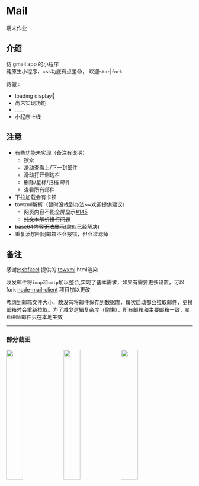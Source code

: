 # Mail
期末作业

## 介绍
仿 gmail app 的小程序   
纯原生小程序，css功底有点差😅， 欢迎`star`|`fork`

待做 :
- loading display🤔
- 尚未实现功能
- ......
- ~~小程序上线~~

## 注意
- 有些功能未实现（备注有说明）
   - 搜索
   - 滑动查看上/下一封邮件
   - ~~滑动打开侧边栏~~
   - 删除/星标/归档 邮件
   - 查看所有邮件
- 下拉加载会有卡顿
- towxml解析（暂时没找到办法~~欢迎提供建议）
   - 网页内容不能全屏显示[#145](https://github.com/sbfkcel/towxml/issues/145)
   - ~~纯文本解析换行问题~~
- ~~base64内容无法显示~~(貌似已经解决)
- 重复添加相同邮箱不会报错，但会过滤掉

## 备注
感谢[@sbfkcel](https://github.com/sbfkcel) 提供的 [towxml](https://github.com/sbfkcel/towxml) html渲染  

收发邮件将`imap`和`smtp`加以整合,实现了基本需求，如果有需要更多设置，可以fork [node-mail-client](https://github.com/wk989898/mail) 项目加以更改  

考虑到邮箱文件大小，故没有将邮件保存到数据库，每次启动都会拉取邮件，更换邮箱时会重新拉取。为了减少逻辑复杂度（偷懒），所有邮箱和主要邮箱一致，`星标`/`删除`邮件只在本地生效

---  
### 部分截图  
<p valign="middle"> 
   <image style="width:30%" src="https://user-images.githubusercontent.com/55834428/87243102-b7a4e700-c465-11ea-8d97-1c94f03f5ffa.png"/>
   <image style="width:30%" src="https://user-images.githubusercontent.com/55834428/87243108-c5f30300-c465-11ea-90ad-0e298d9f7277.png"/>
   <image style="width:30%" src="https://user-images.githubusercontent.com/55834428/87243113-c9868a00-c465-11ea-9972-47cae2175608.png"/>
</p>
